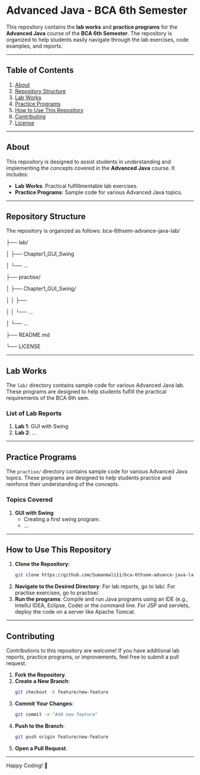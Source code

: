 # Advanced Java - BCA 6th Semester

This repository contains the **lab works** and **practice programs** for the **Advanced Java** course of the **BCA 6th Semester**. The repository is organized to help students easily navigate through the lab exercises, code examples, and reports.

---

## Table of Contents

1. [About](#about)
2. [Repository Structure](#repository-structure)
3. [Lab Works](#lab)
4. [Practice Programs](#practice)
5. [How to Use This Repository](#how-to-use-this-repository)
6. [Contributing](#contributing)
7. [License](#license)

---

## About

This repository is designed to assist students in understanding and implementing the concepts covered in the **Advanced Java** course. It includes:

- **Lab Works**: Practical fulfillmentable lab exercises.
- **Practice Programs**: Sample code for various Advanced Java topics.

---

## Repository Structure

The repository is organized as follows:
bca-6thsem-advance-java-lab/

├── lab/

│ ├── Chapter1_GUI_Swing

│ └── ...

├── practise/

│ ├── Chapter1_GUI_Swing/

│ │ ├── 

│ │ └── ...

│ └── ...

├── README.md

└── LICENSE

---

## Lab Works

The `lab/` directory contains sample code for various Advanced Java lab. These programs are designed to help students fulfill the practical requirements of the BCA 6th sem.

### List of Lab Reports
1. **Lab 1**: GUI with Swing
2. **Lab 2**: ...

---

## Practice Programs

The `practise/` directory contains sample code for various Advanced Java topics. These programs are designed to help students practice and reinforce their understanding of the concepts.

### Topics Covered
1. **GUI with Swing**
   - Creating a first swing program.
   - ...

---

## How to Use This Repository

1. **Clone the Repository**:
    ```bash
   git clone https://github.com/Sumanmali11/bca-6thsem-advance-java-lab
2. **Navigate to the Desired Directory**:
   For lab reports, go to lab/.
   For practise exercises, go to practise/.
3. **Run the programs**:
   Compile and run Java programs using an IDE (e.g., IntelliJ IDEA, Eclipse, Code) or the command line.
   For JSP and servlets, deploy the code on a server like Apache Tomcat.

---

## Contributing

Contributions to this repository are welcome! If you have additional lab reports, practice programs, or improvements, feel free to submit a pull request.

1. **Fork the Repository**.
2. **Create a New Branch**:
    ```bash
    git checkout -b feature/new-feature
3. **Commit Your Changes**:
    ```bash
    git commit -m "Add new feature"
4. **Push to the Branch**:
    ```bash
    git push origin feature/new-feature
5. **Open a Pull Request**.

---

Happy Coding! 🚀